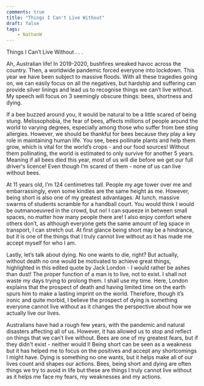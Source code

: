 ```yaml
---
comments: true
title: "Things I Can't Live Without"
draft: false
tags:
    - NathanW
---
```


Things I Can’t Live Without . . .

Ah, Australian life! In 2019-2020, bushfires wreaked havoc across the country. Then, a worldwide pandemic forced everyone into lockdown. This year we have been subject to massive floods. With all these tragedies going on, we can easily focus on all the negatives, but hardship and suffering can provide silver linings and lead us to recognise things we can’t live without. My speech will focus on 3 seemingly obscure things: bees, shortness and dying.

If a bee buzzed around you, it would be natural to be a little scared of being stung. Melissophobia, the fear of bees, affects millions of people around the world to varying degrees, especially among those who suffer from bee sting allergies. However, we should be thankful for bees because they play a key role in maintaining human life. You see, bees pollinate plants and help them grow, which is vital for the world’s crops - and our food sources! Without them pollinating, the world is estimated to only survive for another 5 years. Meaning if all bees died this year, most of us will die before we get our full driver's licence! Even though I’m scared of them - none of us can live without bees.

At 11 years old, I’m 124 centimetres tall. People my age tower over me and embarrassingly, even some kindies are the same height as me. However, being short is also one of my greatest advantages. At lunch, massive swarms of students scramble for a handball court. You would think I would be outmanoeuvred in the crowd, but no! I can squeeze in between small spaces, no matter how many people there are! I also enjoy comfort where others don’t, as although everyone gets the same amount of leg space in transport, I can stretch out. At first glance being short may be a hindrance, but it is one of the things that I truly cannot live without as it has made me accept myself for who I am.

Lastly, let’s talk about dying. No one wants to die, right? But actually, without death no one would be motivated to achieve great things, highlighted in this edited quote by Jack London - I would rather be ashes than dust! The proper function of a man is to live, not to exist. I shall not waste my days trying to prolong them. I shall use my time. Here, London explains that the prospect of death and having limited time on the earth spurs him to make a lasting imprint on the world. Therefore, though it’s ironic and quite morbid, I believe the prospect of dying is something everyone cannot live without as it changes the perspective about how we actually live our lives.

Australians have had a rough few years, with the pandemic and natural disasters affecting all of us. However, it has allowed us to stop and reflect on things that we can’t live without. Bees are one of my greatest fears, but if they didn't exist - neither would I! Being short can be seen as a weakness but it has helped me to focus on the positives and accept any shortcomings I might have. Dying is something no one wants, but it helps make all of our lives count and shapes our actions. Bees, being short and dying are often things we try to avoid in life but these are things I truly cannot live without as it helps me face my fears, my weaknesses and my actions.     

